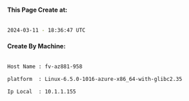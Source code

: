 
   
#### This Page Create at:

```bash

2024-03-11 - 18:36:47 UTC

```

#### Create By Machine:

```bash

Host Name : fv-az881-958

platform  : Linux-6.5.0-1016-azure-x86_64-with-glibc2.35

Ip Local  : 10.1.1.155

```

